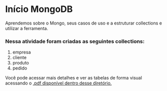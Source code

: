 # Início MongoDB

Aprendemos sobre o Mongo, seus casos de uso e a estruturar collections e utilizar a ferramenta.

### Nessa atividade foram criadas as seguintes collections:
1. empresa
2. cliente
3. produto
4. pedido

Você pode acessar mais detalhes e ver as tabelas de forma visual acessando o [.pdf disponível dentro desse diretório.](./atividade-backend.pdf)